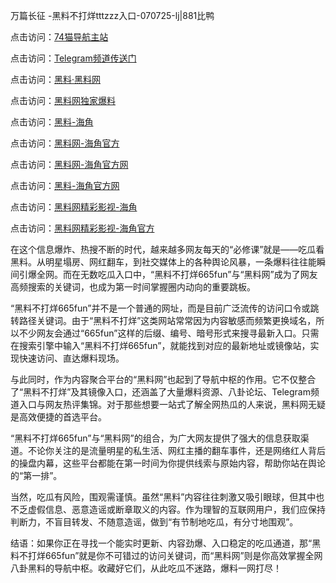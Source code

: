 万篇长征 -黑料不打烊tttzzz入口-070725-lj|881比鸭

点击访问：<a href="https://74mao.com/">74猫导航主站</a>

点击访问：<a href="https://74mao.com/">Telegram频道传送门</a>

点击访问：<a href="https://heiliaolvzlu3.pages.dev">黑料·黑料网</a>

点击访问：<a href="https://heiliaoyvnrda.pages.dev">黑料网独家爆料</a>


点击访问：<a href="https://qfwfg.pages.dev/">黑料-海角</a>

点击访问：<a href="https://tyer.pages.dev/">黑料网-海角官方</a>

点击访问：<a href="https://gdas.pages.dev/">黑料网-海角官方网</a>

点击访问：<a href="https://sdfsh.pages.dev/">黑料-海角官方网</a>

点击访问：<a href="https://haef.pages.dev/">黑料网精彩影视-海角</a>

点击访问：<a href="https://ert-6he.pages.dev/">黑料网精彩影视-海角官方</a>

在这个信息爆炸、热搜不断的时代，越来越多网友每天的“必修课”就是——吃瓜看黑料。从明星塌房、网红翻车，到社交媒体上的各种舆论风暴，一条爆料往往能瞬间引爆全网。而在无数吃瓜入口中，“黑料不打烊665fun”与“黑料网”成为了网友高频搜索的关键词，也成为第一时间掌握圈内动向的重要跳板。

“黑料不打烊665fun”并不是一个普通的网址，而是目前广泛流传的访问口令或跳转路径关键词。由于“黑料不打烊”这类网站常常因为内容敏感而频繁更换域名，所以不少网友会通过“665fun”这样的后缀、编号、暗号形式来搜寻最新入口。只需在搜索引擎中输入“黑料不打烊665fun”，就能找到对应的最新地址或镜像站，实现快速访问、直达爆料现场。

与此同时，作为内容聚合平台的“黑料网”也起到了导航中枢的作用。它不仅整合了“黑料不打烊”及其镜像入口，还涵盖了大量爆料资源、八卦论坛、Telegram频道入口与网友热评集锦。对于那些想要一站式了解全网热瓜的人来说，黑料网无疑是高效便捷的首选平台。

“黑料不打烊665fun”与“黑料网”的组合，为广大网友提供了强大的信息获取渠道。不论你关注的是流量明星的私生活、网红主播的翻车事件，还是网络红人背后的操盘内幕，这些平台都能在第一时间为你提供线索与原始内容，帮助你站在舆论的“第一排”。

当然，吃瓜有风险，围观需谨慎。虽然“黑料”内容往往刺激又吸引眼球，但其中也不乏虚假信息、恶意造谣或断章取义的内容。作为理智的互联网用户，我们应保持判断力，不盲目转发、不随意造谣，做到“有节制地吃瓜，有分寸地围观”。

结语：如果你正在寻找一个能实时更新、内容劲爆、入口稳定的吃瓜通道，那“黑料不打烊665fun”就是你不可错过的访问关键词，而“黑料网”则是你高效掌握全网八卦黑料的导航中枢。收藏好它们，从此吃瓜不迷路，爆料一网打尽！
